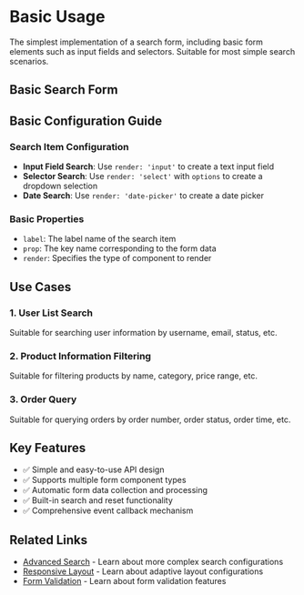 # Basic Usage

The simplest implementation of a search form, including basic form elements such as input fields and selectors. Suitable for most simple search scenarios.

## Basic Search Form

<DemoPreview dir="demos/ma-search/basic-usage" />

## Basic Configuration Guide

### Search Item Configuration
- **Input Field Search**: Use `render: 'input'` to create a text input field
- **Selector Search**: Use `render: 'select'` with `options` to create a dropdown selection
- **Date Search**: Use `render: 'date-picker'` to create a date picker

### Basic Properties
- `label`: The label name of the search item
- `prop`: The key name corresponding to the form data
- `render`: Specifies the type of component to render

## Use Cases

### 1. User List Search
Suitable for searching user information by username, email, status, etc.

### 2. Product Information Filtering
Suitable for filtering products by name, category, price range, etc.

### 3. Order Query
Suitable for querying orders by order number, order status, order time, etc.

## Key Features

- ✅ Simple and easy-to-use API design
- ✅ Supports multiple form component types
- ✅ Automatic form data collection and processing
- ✅ Built-in search and reset functionality
- ✅ Comprehensive event callback mechanism

## Related Links

- [Advanced Search](./advanced-search) - Learn about more complex search configurations
- [Responsive Layout](./responsive-layout) - Learn about adaptive layout configurations
- [Form Validation](./form-validation) - Learn about form validation features